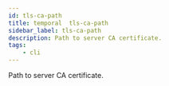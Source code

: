 ```yaml
---
id: tls-ca-path
title: temporal  tls-ca-path
sidebar_label: tls-ca-path
description: Path to server CA certificate.
tags:
    - cli
---
```


Path to server CA certificate.
